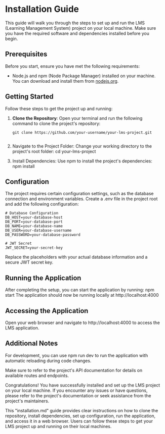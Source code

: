 # Installation Guide

This guide will walk you through the steps to set up and run the LMS (Learning Management System) project on your local machine. Make sure you have the required software and dependencies installed before you begin.

## Prerequisites

Before you start, ensure you have met the following requirements:

- Node.js and npm (Node Package Manager) installed on your machine. You can download and install them from [nodejs.org](https://nodejs.org/).

## Getting Started

Follow these steps to get the project up and running:

1. **Clone the Repository**: Open your terminal and run the following command to clone the project's repository:

   ```shell
   git clone https://github.com/your-username/your-lms-project.git


2. Navigate to the Project Folder: Change your working directory to the project's root folder:
    cd your-lms-project

3. Install Dependencies: Use npm to install the project's dependencies:
    npm install


## Configuration

The project requires certain configuration settings, such as the database connection and environment variables. Create a .env file in the project root and add the following configuration:

    # Database Configuration
    DB_HOST=your-database-host
    DB_PORT=your-database-port
    DB_NAME=your-database-name
    DB_USER=your-database-username
    DB_PASSWORD=your-database-password

    # JWT Secret
    JWT_SECRET=your-secret-key

Replace the placeholders with your actual database information and a secure JWT secret key.


## Running the Application

After completing the setup, you can start the application by running:
    npm start
The application should now be running locally at http://localhost:4000

## Accessing the Application

Open your web browser and navigate to http://localhost:4000 to access the LMS application.

## Additional Notes

For development, you can use npm run dev to run the application with automatic reloading during code changes.

Make sure to refer to the project's API documentation for details on available routes and endpoints.

Congratulations! You have successfully installed and set up the LMS project on your local machine. If you encounter any issues or have questions, please refer to the project's documentation or seek assistance from the project's maintainers.


This "installation.md" guide provides clear instructions on how to clone the repository, install dependencies, set up configuration, run the application, and access it in a web browser. Users can follow these steps to get your LMS project up and running on their local machines.
